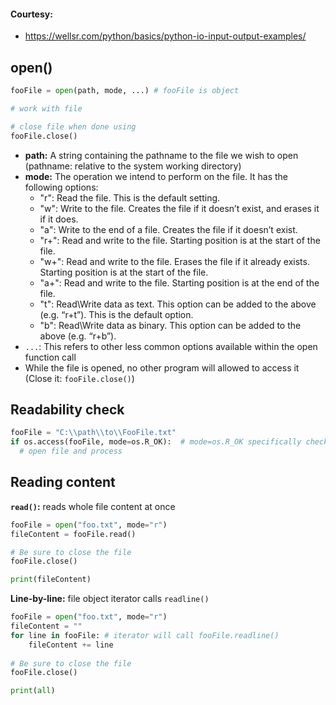 #### Courtesy:
* https://wellsr.com/python/basics/python-io-input-output-examples/

## open()
```python
fooFile = open(path, mode, ...) # fooFile is object

# work with file

# close file when done using
fooFile.close()
```
* **path:** A string containing the pathname to the file we wish to open (pathname: relative to the system working directory)
* **mode:** The operation we intend to perform on the file. It has the following options:
  * "r": Read the file. This is the default setting.
  * "w": Write to the file. Creates the file if it doesn’t exist, and erases it if it does.
  * "a": Write to the end of a file. Creates the file if it doesn’t exist.
  * "r+": Read and write to the file. Starting position is at the start of the file.
  * "w+": Read and write to the file. Erases the file if it already exists. Starting position is at the start of the file.
  * "a+": Read and write to the file. Starting position is at the end of the file.
  * "t": Read\Write data as text. This option can be added to the above (e.g. “r+t”). This is the default option.
  * "b": Read\Write data as binary. This option can be added to the above (e.g. “r+b”).
* `...`: This refers to other less common options available within the open function call
* While the file is opened, no other program will allowed to access it (Close it: `fooFile.close()`)

## Readability check
```python
fooFile = "C:\\path\\to\\FooFile.txt"
if os.access(fooFile, mode=os.R_OK):  # mode=os.R_OK specifically checks readability
  # open file and process
```

## Reading content
**`read()`:** reads whole file content at once
```python
fooFile = open("foo.txt", mode="r")
fileContent = fooFile.read()

# Be sure to close the file
fooFile.close()

print(fileContent)
```

**Line-by-line:** file object iterator calls `readline()`
```python
fooFile = open("foo.txt", mode="r")
fileContent = ""
for line in fooFile: # iterator will call fooFile.readline()
	fileContent += line
 
# Be sure to close the file 
fooFile.close()

print(all)
```
